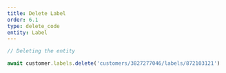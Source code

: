 ```yaml
---
title: Delete Label
order: 6.1
type: delete_code
entity: Label
---
```


```javascript
// Deleting the entity

await customer.labels.delete('customers/3827277046/labels/872103121')
```
